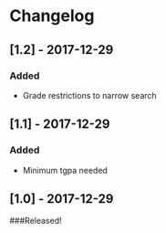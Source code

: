 # Changelog

## [1.2] - 2017-12-29
### Added
- Grade restrictions to narrow search

## [1.1] - 2017-12-29
### Added
- Minimum tgpa needed

## [1.0] - 2017-12-29
###Released!
